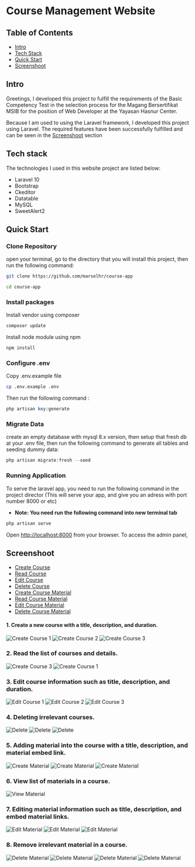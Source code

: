 
# Course Management Website

## Table of Contents

-   [Intro](#item1)
-   [Tech Stack](#item2)
-   [Quick Start](#item3)
-   [Screenshoot](#item4)

<a name="item1"></a>

## Intro

Greetings, I developed this project to fulfill the requirements of the Basic Competency Test in the selection process for the Magang Bersertifikat MSIB for the position of Web Developer at the Yayasan Hasnur Center. 

Because I am used to using the Laravel framework, I developed this project using Laravel. The required features have been successfully fulfilled and can be seen in the [Screenshoot](#item4) section 

<a name="item2"></a>

## Tech stack

The technologies I used in this website project are listed below:

-   Laravel 10
-   Bootstrap
-   Ckeditor
-   Datatable
-   MySQL
-   SweetAlert2

<a name="item3"></a>

## Quick Start

### Clone Repository

open your terminal, go to the directory that you will install this project, then run the following command:

```bash
git clone https://github.com/marselhr/course-app

cd course-app
```

### Install packages

Install vendor using composer

```bash
composer update
```

Install node module using npm

```bash
npm install
```

### Configure .env

Copy .env.example file

```bash
cp .env.example .env
```

Then run the following command :

```php
php artisan key:generate
```

### Migrate Data

create an empty database with mysql 8.x version, then setup that fresh db at your .env file, then run the following command to generate all tables and seeding dummy data:

```php
php artisan migrate:fresh --seed
```

### Running Application

To serve the laravel app, you need to run the following command in the project director (This will serve your app, and give you an adress with port number 8000 or etc)

-   **Note: You need run the following command into new terminal tab**

```php
php artisan serve
```

Open [http://localhost:8000](http://localhost:8000) from your browser.
To access the admin panel,
<a name="item4"></a>

## Screenshoot
-   [Create Course](#create-course)
-   [Read Course](#read-course)
-   [Edit Course](#edit-course)
-   [Delete Course](#delete-course)
-   [Create Course Material](#create-course-material)
-   [Read Course Material](#read-course-material)
-   [Edit Course Material](#edit-course-material)
-   [Delete Course Material](#delete-course-material)


<a name="create-course"></a>
#### 1.  Create a new course with a title, description, and duration.
![Create Course 1](https://drive.google.com/uc?export=view&id=1J0sozeh-thaMvOsKPjs8PThezlcUCf8G)
![Create Course 2](https://drive.google.com/uc?export=view&id=1qwXaeby2aMMTrHNfiLNkLfptS2z-i5uW)
![Create Course 3](https://drive.google.com/uc?export=view&id=1E6D111BesMTJ0n9iDLKTj5owpKVD-QbL)

<a name="read-course"></a>
### 2. Read the list of courses and details.
![Create Course 3](https://drive.google.com/uc?export=view&id=1E6D111BesMTJ0n9iDLKTj5owpKVD-QbL)
![Create Course 1](https://drive.google.com/uc?export=view&id=1SWA_rkTuFv1erkksarAxcefDUXoyL9Cf)


<a name="edit-course"></a>
### 3. Edit course information such as title, description, and duration.  
![Edit Course 1](https://drive.google.com/uc?export=view&id=1t-rGoyBLppHkOldQ3ZpCmVr1Zxsr5Vhh)
![Edit Course 2](https://drive.google.com/uc?export=view&id=1wBd-wXjyV6ueDCSwFd_OzKchbL-STqan)
![Edit Course 3](https://drive.google.com/uc?export=view&id=1wkoeLerKwVIrGpwf-oKbqBdHw9nkWjzO)


<a name="delete-course"></a>
### 4. Deleting irrelevant courses.
![Delete](https://drive.google.com/uc?export=view&id=1zBdsyySqtRYOniQOkpnni8CkH1L55Pm8)
![Delete](https://drive.google.com/uc?export=view&id=1eMuvrBskZq2lcBP8zJnRY78SZd17istX)
![Delete](https://drive.google.com/uc?export=view&id=1Y6HQEZAyz73EfCfNhKB3bpm4yvtUOz4y)

<a name="create-course-material"></a>
### 5. Adding material into the course with a title, description, and material embed link.
![Create Material](https://drive.google.com/uc?export=view&id=188fRtwFuI2c8hKhXWt8AjSZmqz6D8ky_)
![Create Material](https://drive.google.com/uc?export=view&id=10kGccR6q6bUGSPKHZhm87ngbAaO4Z7oW)
![Create Material](https://drive.google.com/uc?export=view&id=1G4y1jCE69x0yqoW0n7ZhkIMfYzkarwij)

<a name="read-course-material"></a>
### 6. View list of materials in a course.
![View Material](https://drive.google.com/uc?export=view&id=1G4y1jCE69x0yqoW0n7ZhkIMfYzkarwij)

<a name="edit-course-material"></a>
### 7. Editing material information such as title, description, and embed material links.
![Edit Material](https://drive.google.com/uc?export=view&id=1mf6F7Xn2_uetH6SdAGGQ_-pmk9fKQs6x)
![Edit Material](https://drive.google.com/uc?export=view&id=12pI3718ptk40hHr8lwOR97BDAFKILrs1)
![Edit Material](https://drive.google.com/uc?export=view&id=1RuMkzzyN7UdQl8mUXPKFlIz7gEZbCE_U)

<a name="delete-course-material"></a>
### 8. Remove irrelevant material in a course.
![Delete Material](https://drive.google.com/uc?export=view&id=1YKWBS51BRcCjrj8oKJy1N9lrHb-zOXK6)
![Delete Material](https://drive.google.com/uc?export=view&id=1N7Lrt5CyfxAgPyLeZ46H1aWE5fOa7Rlz)
![Delete Material](https://drive.google.com/uc?export=view&id=1RCkBPWqhji9cQXdhp7oauaFq2G-6SeAa)
![Delete Material](https://drive.google.com/uc?export=view&id=1KMFA1dG-yzFwW_eiyhy6ntAjyGo0jOQs)
